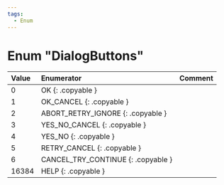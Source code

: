 ```yaml
---
tags:
  - Enum
---
```

# Enum "DialogButtons"
|Value|Enumerator|Comment|
|:--|:--|:--|
|0 |OK {: .copyable } |  |
|1 |OK_CANCEL {: .copyable } |  |
|2 |ABORT_RETRY_IGNORE {: .copyable } |  |
|3 |YES_NO_CANCEL {: .copyable } |  |
|4 |YES_NO {: .copyable } |  |
|5 |RETRY_CANCEL {: .copyable } |  |
|6 |CANCEL_TRY_CONTINUE {: .copyable } |  |
|16384 |HELP {: .copyable } |  |